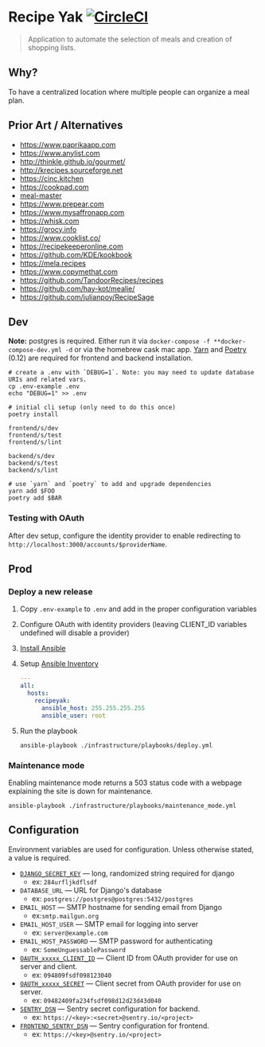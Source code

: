 # Recipe Yak [![CircleCI](https://circleci.com/gh/recipeyak/recipeyak.svg?style=svg)](https://circleci.com/gh/recipeyak/recipeyak)

> Application to automate the selection of meals and creation of shopping lists.

## Why?

To have a centralized location where multiple people can organize a meal plan.

## Prior Art / Alternatives

- <https://www.paprikaapp.com>
- <https://www.anylist.com>
- <http://thinkle.github.io/gourmet/>
- <http://krecipes.sourceforge.net>
- <https://cinc.kitchen>
- <https://cookpad.com>
- [meal-master](https://web.archive.org/web/20090327150531/http://episoft.home.comcast.net/~episoft/mmdesc.htm)
- <https://www.prepear.com>
- <https://www.mysaffronapp.com>
- <https://whisk.com>
- <https://grocy.info>
- <https://www.cooklist.co/>
- <https://recipekeeperonline.com>
- <https://github.com/KDE/kookbook>
- <https://mela.recipes>
- <https://www.copymethat.com>
- <https://github.com/TandoorRecipes/recipes>
- <https://github.com/hay-kot/mealie/>
- <https://github.com/julianpoy/RecipeSage>

## Dev

**Note:** postgres is required. Either run it via `docker-compose -f **docker-compose-dev.yml -d` or via the homebrew cask mac app.
[Yarn](https://yarnpkg.com/en/) and [Poetry](https://github.com/sdispater/poetry) (0.12) are required for frontend and backend installation.

```shell
# create a .env with `DEBUG=1`. Note: you may need to update database URIs and related vars.
cp .env-example .env
echo "DEBUG=1" >> .env

# initial cli setup (only need to do this once)
poetry install

frontend/s/dev
frontend/s/test
frontend/s/lint

backend/s/dev
backend/s/test
backend/s/lint

# use `yarn` and `poetry` to add and upgrade dependencies
yarn add $FOO
poetry add $BAR
```

### Testing with OAuth

After dev setup, configure the identity provider to enable redirecting to
`http://localhost:3000/accounts/$providerName`.

## Prod

### Deploy a new release

1. Copy `.env-example` to `.env` and add in the proper configuration variables
2. Configure OAuth with identity providers (leaving CLIENT_ID variables undefined will disable a provider)
3. [Install Ansible](https://docs.ansible.com/ansible/latest/index.html)
4. Setup [Ansible Inventory](https://docs.ansible.com/ansible/latest/user_guide/intro_inventory.html)

   ```yml
   ---
   all:
     hosts:
       recipeyak:
         ansible_host: 255.255.255.255
         ansible_user: root
   ```

5. Run the playbook

   ```shell
   ansible-playbook ./infrastructure/playbooks/deploy.yml
   ```

### Maintenance mode

Enabling maintenance mode returns a 503 status code with a webpage explaining the site is down for maintenance.

```shell
ansible-playbook ./infrastructure/playbooks/maintenance_mode.yml
```

## Configuration

Environment variables are used for configuration. Unless otherwise stated, a value is required.

- [`DJANGO_SECRET_KEY`][django-secret] — long, randomized string required for django
  - ex: `284urfljkdflsdf`
- `DATABASE_URL` — URL for Django's database
  - ex: `postgres://postgres@postgres:5432/postgres`
- `EMAIL_HOST` — SMTP hostname for sending email from Django
  - ex:`smtp.mailgun.org`
- `EMAIL_HOST_USER` — SMTP email for logging into server
  - ex: `server@example.com`
- `EMAIL_HOST_PASSWORD` — SMTP password for authenticating
  - ex: `SomeUnguessablePassword`
- [`OAUTH_xxxxx_CLIENT_ID`][github-oauth] — Client ID from OAuth provider for use on server and client.
  - ex: `094809fsdf098123040`
- [`OAUTH_xxxxx_SECRET`][github-oauth] — Client secret from OAuth provider for use on server.
  - ex: `09482409fa234fsdf098d12d23d43d040`
- [`SENTRY_DSN`][sentry-dsn] — Sentry secret configuration for backend.
  - ex: `https://<key>:<secret>@sentry.io/<project>`
- [`FRONTEND_SENTRY_DSN`][sentry-dsn] — Sentry configuration for frontend.
  - ex: `https://<key>@sentry.io/<project>`

[django-secret]: https://docs.djangoproject.com/en/dev/ref/settings/#std:setting-SECRET_KEY
[sentry-dsn]: https://docs.sentry.io/quickstart/#about-the-dsn
[github-redirect-uri]: https://developer.github.com/apps/building-oauth-apps/authorization-options-for-oauth-apps/#redirect-urls
[github-oauth]: https://developer.github.com/apps/building-oauth-apps/authorization-options-for-oauth-apps/#web-application-flow
[drknox]: https://github.com/James1345/django-rest-knox
